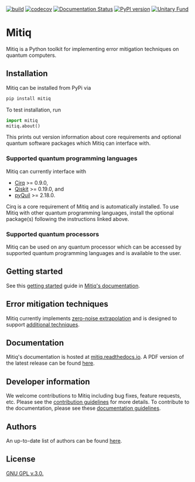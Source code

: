 [![build](https://github.com/unitaryfund/mitiq/workflows/build/badge.svg)](https://github.com/unitaryfund/mitiq/actions)
[![codecov](https://codecov.io/gh/unitaryfund/mitiq/branch/master/graph/badge.svg)](https://codecov.io/gh/unitaryfund/mitiq)
[![Documentation Status](https://readthedocs.org/projects/mitiq/badge/?version=latest)](https://mitiq.readthedocs.io/en/latest/?badge=latest)
[![PyPI version](https://badge.fury.io/py/mitiq.svg)](https://badge.fury.io/py/mitiq)
[![Unitary Fund](https://img.shields.io/badge/Supported%20By-UNITARY%20FUND-brightgreen.svg?style=for-the-badge)](http://unitary.fund)


# Mitiq

Mitiq is a Python toolkit for implementing error mitigation techniques on quantum computers.

## Installation

Mitiq can be installed from PyPi via

```bash
pip install mitiq
```

To test installation, run

```python
import mitiq
mitiq.about()
```

This prints out version information about core requirements and optional quantum software packages which Mitiq can
interface with. 

### Supported quantum programming languages

Mitiq can currently interface with

* [Cirq](https://github.com/quantumlib/Cirq) >= 0.9.0, 
* [Qiskit](https://qiskit.org/) >= 0.19.0, and 
* [pyQuil](https://github.com/rigetti/pyquil) >= 2.18.0. 

Cirq is a core requirement of Mitiq and is automatically installed. To use Mitiq with other quantum programming
languages, install the optional package(s) following the instructions linked above.

### Supported quantum processors

Mitiq can be used on any quantum processor which can be accessed by supported quantum programming languages and is 
available to the user.

## Getting started

See this [getting started](https://mitiq.readthedocs.io/en/latest/guide/guide-getting-started.html) guide in 
[Mitiq's documentation](https://mitiq.readthedocs.io).

## Error mitigation techniques

Mitiq currently implements [zero-noise extrapolation](https://mitiq.readthedocs.io/en/latest/guide/guide-zne.html) and 
is designed to support [additional techniques](https://github.com/unitaryfund/mitiq/wiki).

## Documentation

Mitiq's documentation is hosted at [mitiq.readthedocs.io](https://mitiq.readthedocs.io). A PDF version of the latest 
release can be found [here](https://mitiq.readthedocs.io/_/downloads/en/latest/pdf/).

## Developer information

We welcome contributions to Mitiq including bug fixes, feature requests, etc. Please see the 
[contribution guidelines](https://github.com/unitaryfund/mitiq/blob/master/CONTRIBUTING.md) for more details. To contribute to the documentation, please see these
[documentation guidelines](https://github.com/unitaryfund/mitiq/blob/master/docs/CONTRIBUTING_DOCS.md).


## Authors

An up-to-date list of authors can be found
[here](https://github.com/unitaryfund/mitiq/graphs/contributors).

## License

[GNU GPL v.3.0.](LICENSE)
